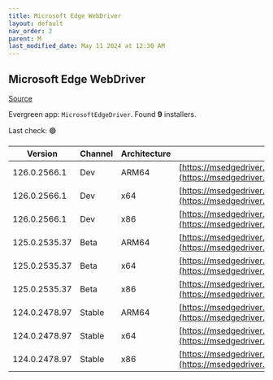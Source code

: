 ```yaml
---
title: Microsoft Edge WebDriver
layout: default
nav_order: 2
parent: M
last_modified_date: May 11 2024 at 12:30 AM
---
```


## Microsoft Edge WebDriver

[Source](https://www.microsoft.com/edge)

Evergreen app: `MicrosoftEdgeDriver`. Found **9** installers.

Last check: 🟢

| Version       | Channel | Architecture | URI                                                                                                                                            |
| ------------- | ------- | ------------ | ---------------------------------------------------------------------------------------------------------------------------------------------- |
| 126.0.2566.1  | Dev     | ARM64        | [https://msedgedriver.azureedge.net/126.0.2566.1/edgedriver_arm64.zip](https://msedgedriver.azureedge.net/126.0.2566.1/edgedriver_arm64.zip)   |
| 126.0.2566.1  | Dev     | x64          | [https://msedgedriver.azureedge.net/126.0.2566.1/edgedriver_win64.zip](https://msedgedriver.azureedge.net/126.0.2566.1/edgedriver_win64.zip)   |
| 126.0.2566.1  | Dev     | x86          | [https://msedgedriver.azureedge.net/126.0.2566.1/edgedriver_win32.zip](https://msedgedriver.azureedge.net/126.0.2566.1/edgedriver_win32.zip)   |
| 125.0.2535.37 | Beta    | ARM64        | [https://msedgedriver.azureedge.net/125.0.2535.37/edgedriver_arm64.zip](https://msedgedriver.azureedge.net/125.0.2535.37/edgedriver_arm64.zip) |
| 125.0.2535.37 | Beta    | x64          | [https://msedgedriver.azureedge.net/125.0.2535.37/edgedriver_win64.zip](https://msedgedriver.azureedge.net/125.0.2535.37/edgedriver_win64.zip) |
| 125.0.2535.37 | Beta    | x86          | [https://msedgedriver.azureedge.net/125.0.2535.37/edgedriver_win32.zip](https://msedgedriver.azureedge.net/125.0.2535.37/edgedriver_win32.zip) |
| 124.0.2478.97 | Stable  | ARM64        | [https://msedgedriver.azureedge.net/124.0.2478.97/edgedriver_arm64.zip](https://msedgedriver.azureedge.net/124.0.2478.97/edgedriver_arm64.zip) |
| 124.0.2478.97 | Stable  | x64          | [https://msedgedriver.azureedge.net/124.0.2478.97/edgedriver_win64.zip](https://msedgedriver.azureedge.net/124.0.2478.97/edgedriver_win64.zip) |
| 124.0.2478.97 | Stable  | x86          | [https://msedgedriver.azureedge.net/124.0.2478.97/edgedriver_win32.zip](https://msedgedriver.azureedge.net/124.0.2478.97/edgedriver_win32.zip) |
